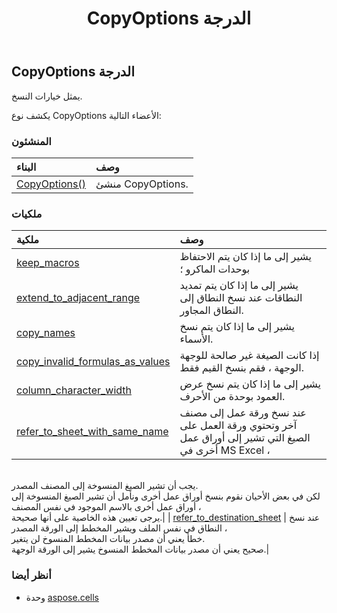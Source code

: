 ﻿---
title: CopyOptions الدرجة
second_title: Aspose.Cells for Python via .NET API المراجع
description:
type: docs
weight: 360
url: /ar/python-net/aspose.cells/copyoptions/
is_root: false
---
##  CopyOptions الدرجة
يمثل خيارات النسخ.



يكشف نوع CopyOptions الأعضاء التالية:

###  المنشئون
| البناء| وصف|
| :- | :- |
| [CopyOptions()](/cells/ar/python-net/aspose.cells/copyoptions/__init__/#) | منشئ CopyOptions.|


###  ملكيات
| ملكية| وصف|
| :- | :- |
| [keep_macros](/cells/ar/python-net/aspose.cells/copyoptions/keep_macros) | يشير إلى ما إذا كان يتم الاحتفاظ بوحدات الماكرو ؛|
| [extend_to_adjacent_range](/cells/ar/python-net/aspose.cells/copyoptions/extend_to_adjacent_range) | يشير إلى ما إذا كان يتم تمديد النطاقات عند نسخ النطاق إلى النطاق المجاور.|
| [copy_names](/cells/ar/python-net/aspose.cells/copyoptions/copy_names) | يشير إلى ما إذا كان يتم نسخ الأسماء.|
| [copy_invalid_formulas_as_values](/cells/ar/python-net/aspose.cells/copyoptions/copy_invalid_formulas_as_values) | إذا كانت الصيغة غير صالحة للوجهة الوجهة ، فقم بنسخ القيم فقط.|
| [column_character_width](/cells/ar/python-net/aspose.cells/copyoptions/column_character_width) | يشير إلى ما إذا كان يتم نسخ عرض العمود بوحدة من الأحرف.|
| [refer_to_sheet_with_same_name](/cells/ar/python-net/aspose.cells/copyoptions/refer_to_sheet_with_same_name) | عند نسخ ورقة عمل إلى مصنف آخر وتحتوي ورقة العمل على الصيغ التي تشير إلى أوراق عمل أخرى في MS Excel ،<br/>يجب أن تشير الصيغ المنسوخة إلى المصنف المصدر.<br/>لكن في بعض الأحيان نقوم بنسخ أوراق عمل أخرى ونأمل أن تشير الصيغ المنسوخة إلى أوراق عمل أخرى بالاسم الموجود في نفس المصنف ،<br/> يرجى تعيين هذه الخاصية على أنها صحيحة.|
| [refer_to_destination_sheet](/cells/ar/python-net/aspose.cells/copyoptions/refer_to_destination_sheet) | عند نسخ النطاق في نفس الملف ويشير المخطط إلى الورقة المصدر ،<br/>خطأ يعني أن مصدر بيانات المخطط المنسوخ لن يتغير.<br/> صحيح يعني أن مصدر بيانات المخطط المنسوخ يشير إلى الورقة الوجهة.|



###  أنظر أيضا
* وحدة [aspose.cells](..)

